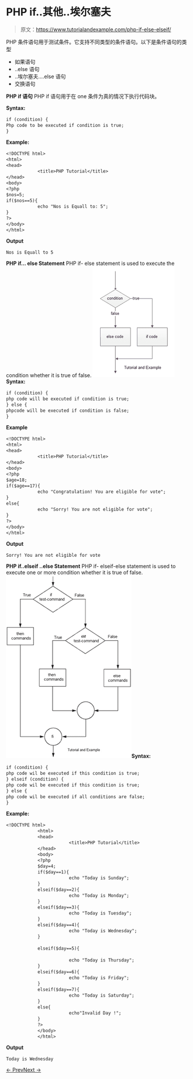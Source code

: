 # PHP if..其他..埃尔塞夫

> 原文：<https://www.tutorialandexample.com/php-if-else-elseif/>

PHP 条件语句用于测试条件。它支持不同类型的条件语句。以下是条件语句的类型

*   如果语句
*   ..else 语句
*   ..埃尔塞夫....else 语句
*   交换语句

**PHP if 语句** PHP if 语句用于在 one 条件为真的情况下执行代码块。

**Syntax:**

```
if (condition) {
Php code to be executed if condition is true;
}
```

**Example:**

```
<!DOCTYPE html>
<html>
<head>
            <title>PHP Tutorial</title>
</head>
<body>
<?php
$nos=5;
if($nos==5){
            echo "Nos is Equall to: 5";
}
?>
</body>
</html>

```

**Output**

```
Nos is Equall to 5
```

**PHP if… else Statement** PHP if- else statement is used to execute the condition whether it is true of false. ![](img/e43cfa53c8f763b6fb8cd3dafad092d3.png) **Syntax:**

```
if (condition) {
php code will be executed if condition is true;
} else {
phpcode will be executed if condition is false;
}

```

**Example**

```
<!DOCTYPE html>
<html>
<head>
            <title>PHP Tutorial</title>
</head>
<body>
<?php
$age=18;
if($age==17){
            echo "Congratulation! You are eligible for vote";
}
else{
            echo "Sorry! You are not eligible for vote";
}
?>
</body>
</html>
```

**Output**

```
Sorry! You are not eligible for vote
```

**PHP if..elseif ..else Statement** PHP if- elseif-else statement is used to execute one or more condition whether it is true of false.![](img/b42f6b588d997cbeb930d06308f70195.png)**Syntax:**

```
if (condition) {
php code wil be executed if this condition is true;
} elseif (condition) {
php code wil be executed if this condition is true;
} else {
php code wil be executed if all conditions are false;
}
```

**Example:**

```
<!DOCTYPE html>
            <html>
            <head>
                        <title>PHP Tutorial</title>
            </head>
            <body>
            <?php
            $day=4;
            if($day==1){
                        echo "Today is Sunday";
            }
            elseif($day==2){
                        echo "Today is Monday";
            }
            elseif($day==3){
                        echo "Today is Tuesday";
            }
            elseif($day==4){
                        echo "Today is Wednesday";
            }

            elseif($day==5){

                        echo "Today is Thursday";
            }
            elseif($day==6){
                        echo "Today is Friday";
            }
            elseif($day==7){
                        echo "Today is Saturday";
            }
            else{
                        echo"Invalid Day !";
            }
            ?>
            </body>
            </html>
```

**Output**

```
Today is Wednesday
```

[← Prev](https://www.tutorialandexample.com/php-comment)[Next →](https://www.tutorialandexample.com/php-switch-statement)